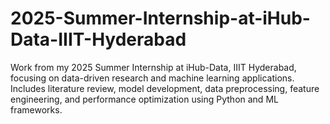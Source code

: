 # 2025-Summer-Internship-at-iHub-Data-IIIT-Hyderabad
Work from my 2025 Summer Internship at iHub-Data, IIIT Hyderabad, focusing on data-driven research and machine learning applications. Includes literature review, model development, data preprocessing, feature engineering, and performance optimization using Python and ML frameworks.
